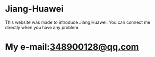 # Jiang-Huawei
This website was made to introduce Jiang Huawei.
You can connect me directly when you have any problem.
# My e-mail:348900128@qq.com
